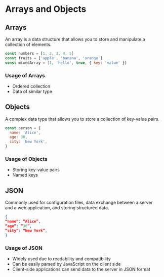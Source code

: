 # Arrays and Objects

## Arrays

An array is a data structure that allows you to store and manipulate a collection of elements.

```javascript
const numbers = [1, 2, 3, 4, 5]
const fruits = ['apple', 'banana', 'orange']
const mixedArray = [1, 'hello', true, { key: 'value' }]
```

### Usage of Arrays

- Ordered collection
- Data of similar type

## Objects

A complex data type that allows you to store a collection of key-value pairs.

```javascript
const person = {
  name: 'Alice',
  age: 30,
  city: 'New York',
}
```

### Usage of Objects

- Storing key-value pairs
- Named keys

## JSON

Commonly used for configuration files, data exchange between a server and a web application, and storing structured data.

```json
{
“name”: “Alice”,
“age”: “30”,
“city”: “New York”,
}
```

### Usage of JSON

- Widely used due to readability and compatibility
- Can be easily parsed by JavaScript on the client side
- Client-side applications can send data to the server in JSON format
